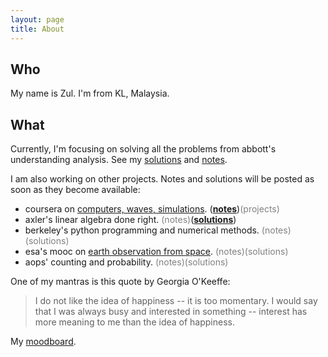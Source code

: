 ```yaml
---
layout: page
title: About
---
```


## Who

My name is Zul. I'm from KL, Malaysia. 

## What

Currently, I'm focusing on solving all the problems from abbott's understanding analysis. See my [solutions](https://zulfadz.github.io/abbott-solution/) and [notes](https://zulfadz.github.io/abbott/).

I am also working on other projects. Notes and solutions will be posted as soon as they become available:

+ coursera on [computers, waves, simulations]((https://www.coursera.org/learn/computers-waves-simulations)). ([**notes**](https://zul.rocks/waves-coursera/))<span style="color:gray">(projects)</span>
+ axler's linear algebra done right. <span style="color:gray">(notes)</span>([**solutions**](https://zul.rocks/axler-linearalgebra-solution/))
+  berkeley's python programming and numerical methods. <span style="color:gray">(notes)(solutions)</span>
+ esa's mooc on [earth observation from space](https://www.imperativemoocs.com/courses/the-optical-view). <span style="color:gray">(notes)(solutions)</span>
+ aops' counting and probability. <span style="color:gray">(notes)(solutions)</span>

One of my mantras is this quote by Georgia O'Keeffe:

> I do not like the idea of happiness -- it is too momentary. I would say that I was always busy and interested in something -- interest has more meaning to me than the idea of happiness.

My [moodboard](https://zul.rocks/moodboard-master/).


